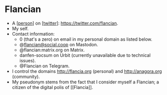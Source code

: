 # Flancian

- A [[person]] on [[twitter]]: https://twitter.com/flancian.
- My self.
- Contact information:
  - 0 (that's a zero) on email in my personal domain as listed below.
  - @flancian@social.coop on Mastodon.
  - @flancian:matrix.org on Matrix.
  - danfen-socsum on Urbit (currently unavailable due to technical issues).
  - @Flancian on Telegram.
- I control the domains http://flancia.org (personal) and http://anagora.org (community).
- My pseudonym stems from the fact that I consider myself a Flancian; a citizen of the digital polis of [[Flancia]].

[//begin]: # "Autogenerated link references for markdown compatibility"
[person]: person "Person"
[twitter]: twitter "Twitter"
[//end]: # "Autogenerated link references"